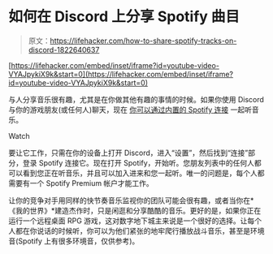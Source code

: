 # 如何在 Discord 上分享 Spotify 曲目

> 原文：<https://lifehacker.com/how-to-share-spotify-tracks-on-discord-1822640637>

 [https://lifehacker.com/embed/inset/iframe?id=youtube-video-VYAJpykiX9k&start=0](https://lifehacker.com/embed/inset/iframe?id=youtube-video-VYAJpykiX9k&start=0) 

与人分享音乐很有趣，尤其是在你做其他有趣的事情的时候。如果你使用 Discord 与你的游戏朋友(或任何人)聊天，现在 [你可以通过内置的 Spotify 连接](https://news.spotify.com/us/2018/02/01/spotify-discord/) 一起听音乐。

Watch

要让它工作，只需在你的设备上打开 Discord，进入“设置”，然后找到“连接”部分，登录 Spotify 连接它。现在打开 Spotify，开始听。您朋友列表中的任何人都可以看到您正在听音乐，并且可以加入进来和您一起听。唯一的问题是，每个人都需要有一个 Spotify Premium 帐户才能工作。

让你的竞争对手用同样的快节奏音乐监视你的团队可能会很有趣，或者当你在*《我的世界》*建造杰作时，只是闲逛和分享酷酷的音乐。更好的是，如果你正在运行一个远程桌面 RPG 游戏，这对数字地下城主来说是一个很好的选择。让每个人都在你说话的时候听，你可以为他们紧张的地牢爬行播放战斗音乐，甚至是环境音(Spotify 上有很多环境音，仅供参考)。